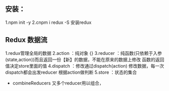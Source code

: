 ## 安装：
  1.npm init -y
  2.cnpm i redux -S    安装redux



## Redux 数据流
 1.redux管理全局的数据
 2.action   ：纯对象  {}
 3.reducer  ：纯函数(只依赖于入参(state,action))而且返回一份【新】的数据，不能在原来的数据上修改   函数的返回值决定store里面的值
 4.dispatch  ：修改通过dispatch(action) 修改数据，每一次dispatch都会出发reducer 根据action做判断
 5.store  ：状态的集合


 - combineReducers 又多个reducer用以组合，